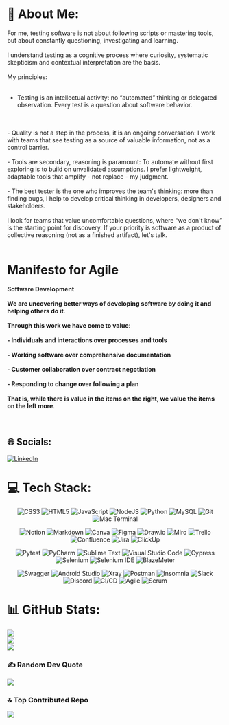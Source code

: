 # 💫 About Me:
For me, testing software is not about following scripts or mastering tools, but about constantly questioning, investigating and learning. 
<br>
<br>
I understand testing as a cognitive process where curiosity, systematic skepticism and contextual interpretation are the basis.
<br>
<br>
My principles:
<br>
<br>
- Testing is an intellectual activity: no “automated” thinking or delegated observation. Every test is a question about software behavior.
<br>
<br>
- Quality is not a step in the process, it is an ongoing conversation: I work with teams that see testing as a source of valuable information, not as a control barrier.
<br>
<br>
- Tools are secondary, reasoning is paramount: To automate without first exploring is to build on unvalidated assumptions. I prefer lightweight, adaptable tools that amplify - not replace - my judgment.
<br>
<br>
- The best tester is the one who improves the team's thinking: more than finding bugs, I help to develop critical thinking in developers, designers and stakeholders.
<br>
<br>
I look for teams that value uncomfortable questions, where “we don't know” is the starting point for discovery. If your priority is software as a product of collective reasoning (not as a finished artifact), let's talk.
<br>
<br>

# **Manifesto for Agile**
**Software Development**
<br>
<br>
**We are uncovering better ways of developing software by doing it and helping others do it**.
<br>
<br>
**Through this work we have come to value**:
<br>
<br>
**- Individuals and interactions over processes and tools**
<br>
<br>
**- Working software over comprehensive documentation**
<br>
<br>
**- Customer collaboration over contract negotiation**
<br>
<br>
**- Responding to change over following a plan**
<br>
<br>
**That is, while there is value in the items on the right, we value the items on the left more**.
<br>
<br>
<br>


## 🌐 Socials:
[![LinkedIn](https://img.shields.io/badge/LinkedIn-%230077B5.svg?logo=linkedin&logoColor=white)](https://linkedin.com/in/linkedin.com/in/patricgallardo) 

# 💻 Tech Stack:

<p align="center">
  <img src="https://img.shields.io/badge/css3-%231572B6.svg?style=for-the-badge&logo=css3&logoColor=white" alt="CSS3" />
  <img src="https://img.shields.io/badge/html5-%23E34F26.svg?style=for-the-badge&logo=html5&logoColor=white" alt="HTML5" />
  <img src="https://img.shields.io/badge/javascript-%23323330.svg?style=for-the-badge&logo=javascript&logoColor=%23F7DF1E" alt="JavaScript" />
  <img src="https://img.shields.io/badge/node.js-6DA55F?style=for-the-badge&logo=node.js&logoColor=white" alt="NodeJS" />
  <img src="https://img.shields.io/badge/python-3670A0?style=for-the-badge&logo=python&logoColor=ffdd54" alt="Python" />
  <img src="https://img.shields.io/badge/mysql-%2300000f.svg?style=for-the-badge&logo=mysql&logoColor=white" alt="MySQL" />
  <img src="https://img.shields.io/badge/git-%23F05033.svg?style=for-the-badge&logo=git&logoColor=white" alt="Git" />
  <img src="https://img.shields.io/badge/mac%20terminal-000000?style=for-the-badge&logo=macos&logoColor=F0F0F0" alt="Mac Terminal" />
  
  
</p>
<p align="center">
  <img src="https://img.shields.io/badge/Notion-%23000000.svg?style=for-the-badge&logo=notion&logoColor=white" alt="Notion" />
  <img src="https://img.shields.io/badge/markdown-%23000000.svg?style=for-the-badge&logo=markdown&logoColor=white" alt="Markdown" />
  <img src="https://img.shields.io/badge/Canva-%2300C4CC.svg?style=for-the-badge&logo=Canva&logoColor=white" alt="Canva" />
  <img src="https://img.shields.io/badge/figma-%23F24E1E.svg?style=for-the-badge&logo=figma&logoColor=white" alt="Figma" />
  <img src="https://img.shields.io/badge/drawio-FFFFFF?style=for-the-badge&logo=drawio&logoColor=black" alt="Draw.io" />
  <img src="https://img.shields.io/badge/Miro-050038?style=for-the-badge&logo=Miro&logoColor=white" alt="Miro" />
  <img src="https://img.shields.io/badge/Trello-%23026AA7.svg?style=for-the-badge&logo=Trello&logoColor=white" alt="Trello" />
  <img src="https://img.shields.io/badge/confluence-%23172BF4.svg?style=for-the-badge&logo=confluence&logoColor=white" alt="Confluence" />
  <img src="https://img.shields.io/badge/jira-%230A0FFF.svg?style=for-the-badge&logo=jira&logoColor=white" alt="Jira" />
  <img src="https://img.shields.io/badge/ClickUp-7B68EE?style=for-the-badge&logo=clickup&logoColor=white" alt="ClickUp" />

</p>
<p align="center">
  <img src="https://img.shields.io/badge/pytest-%230A9EDC.svg?style=for-the-badge&logo=pytest&logoColor=white" alt="Pytest" />
  <img src="https://img.shields.io/badge/pycharm-143?style=for-the-badge&logo=pycharm&logoColor=black&color=black&labelColor=green" alt="PyCharm" />
  <img src="https://img.shields.io/badge/sublime_text-%23575757.svg?style=for-the-badge&logo=sublime-text&logoColor=important" alt="Sublime Text" />
  <img src="https://img.shields.io/badge/Visual%20Studio%20Code-0078d7.svg?style=for-the-badge&logo=visual-studio-code&logoColor=white" alt="Visual Studio Code" />
  <img src="https://img.shields.io/badge/Cypress-17202C?style=for-the-badge&logo=cypress&logoColor=white" alt="Cypress" />
  <img src="https://img.shields.io/badge/-selenium-%43B02A?style=for-the-badge&logo=selenium&logoColor=white" alt="Selenium" />
  <img src="https://img.shields.io/badge/Selenium%20IDE-43B02A?style=for-the-badge&logo=selenium&logoColor=white" alt="Selenium IDE" />
  <img src="https://img.shields.io/badge/BlazeMeter-CA4245?style=for-the-badge&logo=BlazeMeter&logoColor=white" alt="BlazeMeter" />
  
</p>
<p align="center">
  <img src="https://img.shields.io/badge/-Swagger-%23Clojure?style=for-the-badge&logo=swagger&logoColor=white" alt="Swagger" />
  <img src="https://img.shields.io/badge/Android%20Studio-3DDC84.svg?style=for-the-badge&logo=android-studio&logoColor=white" alt="Android Studio" />
  <img src="https://img.shields.io/badge/XRay-00bbff?style=for-the-badge&logo=XRay&logoColor=white" alt="Xray" />
  <img src="https://img.shields.io/badge/Postman-FF6C37?style=for-the-badge&logo=postman&logoColor=white" alt="Postman" />
  <img src="https://img.shields.io/badge/Insomnia-5849BE.svg?style=for-the-badge&logo=Insomnia&logoColor=white" alt="Insomnia" />
  <img src="https://img.shields.io/badge/Slack-4A154B?style=for-the-badge&logo=slack&logoColor=white" alt="Slack" />
  <img src="https://img.shields.io/badge/Discord-%235865F2.svg?style=for-the-badge&logo=discord&logoColor=white" alt="Discord" />
  <img src="https://img.shields.io/badge/CICD-4285F4?style=for-the-badge&logo=googlecloud&logoColor=white" alt="CI/CD" />
  <img src="https://img.shields.io/badge/Agile-2496ED?style=for-the-badge&logo=agile&logoColor=white" alt="Agile" />
  <img src="https://img.shields.io/badge/Scrum-2496ED?style=for-the-badge&logo=scrum&logoColor=white" alt="Scrum" />
  
</p>

# 📊 GitHub Stats:
![](https://github-readme-stats.vercel.app/api?username=GitTestingPat&theme=dark&hide_border=false&include_all_commits=true&count_private=true)<br/>
![](https://github-readme-streak-stats.herokuapp.com/?user=GitTestingPat&theme=dark&hide_border=false)<br/>
![](https://github-readme-stats.vercel.app/api/top-langs/?username=GitTestingPat&theme=dark&hide_border=false&include_all_commits=true&count_private=true&layout=compact)

### ✍️ Random Dev Quote
![](https://quotes-github-readme.vercel.app/api?type=horizontal&theme=radical)

### 🔝 Top Contributed Repo
![](https://github-contributor-stats.vercel.app/api?username=GitTestingPat&limit=5&theme=radical&combine_all_yearly_contributions=true)


<!-- Proudly created with GPRM ( https://gprm.itsvg.in ) --> 
